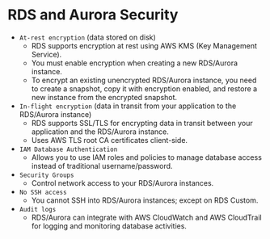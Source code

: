 # RDS and Aurora Security

- `At-rest encryption` (data stored on disk)
  - RDS supports encryption at rest using AWS KMS (Key Management Service).
  - You must enable encryption when creating a new RDS/Aurora instance.
  - To encrypt an existing unencrypted RDS/Aurora instance, you need to create a snapshot, copy it with encryption enabled, and restore a new instance from the encrypted snapshot.
- `In-flight encryption` (data in transit from your application to the RDS/Aurora instance)
  - RDS supports SSL/TLS for encrypting data in transit between your application and the RDS/Aurora instance.
  - Uses AWS TLS root CA certificates client-side.
- `IAM Database Authentication`
  - Allows you to use IAM roles and policies to manage database access instead of traditional username/password.
- `Security Groups`
  - Control network access to your RDS/Aurora instances.
- `No SSH access`
  - You cannot SSH into RDS/Aurora instances; except on RDS Custom.
- `Audit logs`
  - RDS/Aurora can integrate with AWS CloudWatch and AWS CloudTrail for logging and monitoring database activities.
